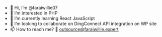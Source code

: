- 👋 Hi, I’m @faraiwillie07
- 👀 I’m interested in PHP
- 🌱 I’m currently learning React JavaScript 
- 💞️ I’m looking to collaborate on DingConnect API integration on WP site
- 📫 How to reach me? 
📧 outsource@faraiwillie.expert

<!---
faraiwillie07/faraiwillie07 is a ✨ special ✨ repository because its `README.md` (this file) appears on your GitHub profile.
You can click the Preview link to take a look at your changes.
--->
